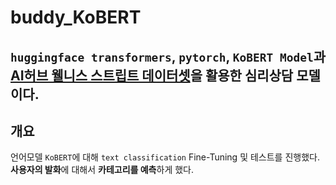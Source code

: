 buddy_KoBERT
===============================================
 `huggingface transformers`, `pytorch`, `KoBERT Model`과 [AI허브 웰니스 스트립트 데이터셋](https://aihub.or.kr/keti_data_board/language_intelligence)을 활용한 심리상담 모델이다.
---
개요
--------------
언어모델 `KoBERT`에 대해 `text classification` Fine-Tuning 및 테스트를 진행했다.
**사용자의 발화**에 대해서 **카테고리를 예측**하게 했다.










